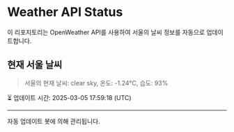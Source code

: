 
# Weather API Status

이 리포지토리는 OpenWeather API를 사용하여 서울의 날씨 정보를 자동으로 업데이트합니다.

## 현재 서울 날씨
> 서울의 현재 날씨: clear sky, 온도: -1.24°C, 습도: 93%

⏳ 업데이트 시간: 2025-03-05 17:59:18 (UTC)

---
자동 업데이트 봇에 의해 관리됩니다.
